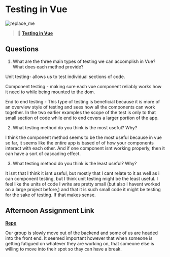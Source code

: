 # Testing in Vue

![replace_me](https://codeworks.blob.core.windows.net/public/assets/img/illustrations/placeholder.svg)

> **📖 [Testing in Vue](https://codeworksacademy.com/fs-student-guide/resources/wk8-9/04-Vue-Testing)**

## Questions

1. What are the three main types of testing we can accomplish in Vue? What does each method provide?

Unit testing- allows us to test individual sections of code. 

Component testing - making sure each vue component  reliably works how it need to while being mounted to the dom. 

End to end testing - This type of testing is beneficial because it is more of an overview style of testing and sees how all the components can work together. In the two earlier examples the scope of the test is only to that small section of code while end to end covers a larger portion of the app.

2. What testing method do you think is the most useful? Why?

I think the component method seems to be the most useful because in vue  so far, it seems like the entire app is based of of how your components interact with each other. And if one component  isnt working properly, then it can have a sort of cascading effect.

3. What testing method do you think is the least useful? Why?

It isnt that I think it isnt useful, but mostly that I cant relate to it as well as i can component testing, but I think unit testing might be the least useful. I feel like the units of code I write are pretty small (but also I havent worked on a large project before,) and that it is such small code it might be testing for the sake of testing. If that makes sense.


## Afternoon Assignment Link

**[Repo](https://github.com/TyHafen/<ASSIGNMENT_REPO>)**

Our group is slowly move out of the backend and some of us are headed into the front end. It seemed important however that when someone is getting fatigued on whatever they are working on, that someone else is willing to move into their spot so thay can have a break.
